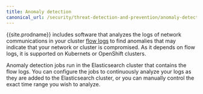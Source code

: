 ```yaml
---
title: Anomaly detection
canonical_url: /security/threat-detection-and-prevention/anomaly-detection
---
```


{{site.prodname}} includes software that analyzes the logs of network communications
in your cluster [flow logs] to find anomalies that may indicate that your network or cluster is compromised.  As it depends on flow logs, it is supported on Kubernets or OpenShift clusters.

Anomaly detection jobs run in the Elasticsearch cluster that contains the flow
logs. You can configure the jobs to continuously analyze your logs as they are
added to the Elasticsearch cluster, or you can manually control the exact time
range you wish to analyze.

[flow logs]: ../../logs/elastic/flow